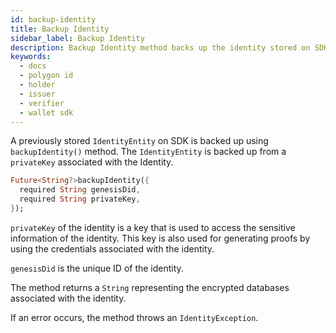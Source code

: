 ```yaml
---
id: backup-identity
title: Backup Identity
sidebar_label: Backup Identity
description: Backup Identity method backs up the identity stored on SDK.
keywords:
  - docs
  - polygon id
  - holder
  - issuer
  - verifier
  - wallet sdk
---
```


A previously stored `IdentityEntity` on SDK is backed up using `backupIdentity()` method. The `IdentityEntity` is backed up from a `privateKey` associated with the Identity.

```dart
Future<String?>backupIdentity({
  required String genesisDid,
  required String privateKey,
});
```

`privateKey` of the identity is a key that is used to access the sensitive information of the identity. This key is also used for generating proofs by using the credentials associated with the identity.

`genesisDid` is the unique ID of the identity.

The method returns a `String` representing the encrypted databases associated with the identity.

If an error occurs, the method throws an `IdentityException`.
